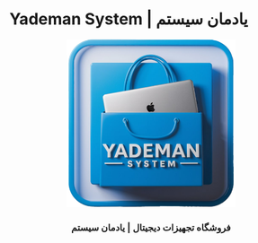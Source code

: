 # Yademan System | یادمان سیستم
<div align="center">
    <img src="assets/images/logos/YademanSystem_shop_logo.png" width="300" height="300" alt="Yademan System shop Logo">
    <h3>فروشگاه تجهیزات دیجیتال | یادمان سیستم</h3>
</div>